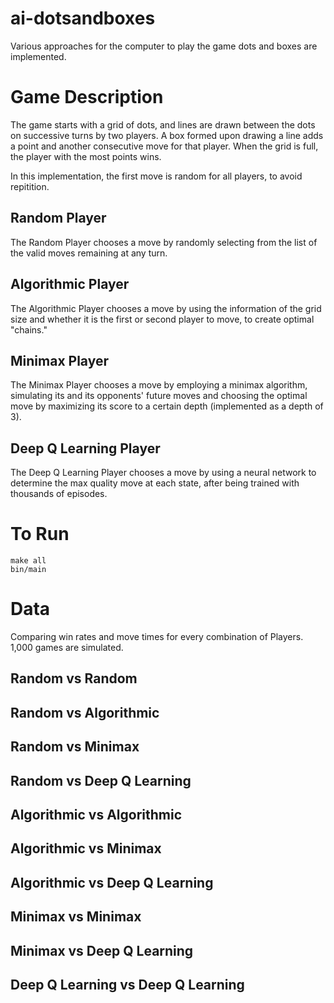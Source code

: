 # ai-dotsandboxes

Various approaches for the computer to play the game dots and boxes are implemented. 

# Game Description

The game starts with a grid of dots, and lines are drawn between the dots on successive turns by two players. 
A box formed upon drawing a line adds a point and another consecutive move for that player. 
When the grid is full, the player with the most points wins. 

In this implementation, the first move is random for all players, to avoid repitition.

## Random Player

The Random Player chooses a move by randomly selecting from the list of the valid moves remaining at any turn. 

## Algorithmic Player

The Algorithmic Player chooses a move by using the information of the grid size and whether it is the first or second player 
to move, to create optimal "chains."

## Minimax Player

The Minimax Player chooses a move by employing a minimax algorithm, simulating its and its opponents'
future moves and choosing the optimal move by maximizing its score to a certain depth (implemented as a depth of 3).

## Deep Q Learning Player

The Deep Q Learning Player chooses a move by using a neural network to determine the max quality move
at each state, after being trained with thousands of episodes.

# To Run

```
make all
bin/main
```

# Data

Comparing win rates and move times for every combination of Players.
1,000 games are simulated.

## Random vs Random

## Random vs Algorithmic

## Random vs Minimax

## Random vs Deep Q Learning

## Algorithmic vs Algorithmic

## Algorithmic vs Minimax

## Algorithmic vs Deep Q Learning

## Minimax vs Minimax

## Minimax vs Deep Q Learning

## Deep Q Learning vs Deep Q Learning
